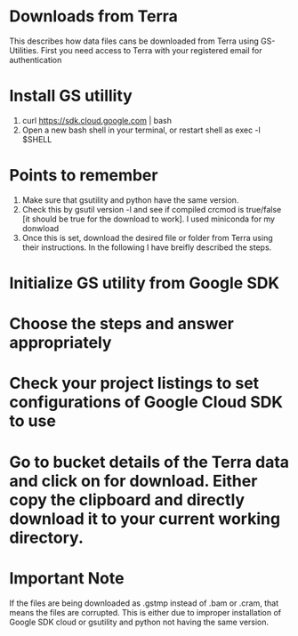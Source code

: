 # Downloads from Terra

This describes how data files cans be downloaded from Terra using GS-Utilities. First you need access to Terra with your registered email for authentication

# Install GS utillity 

1. curl https://sdk.cloud.google.com | bash
2. Open a new bash shell in your terminal, or restart shell as exec -l $SHELL

# Points to remember
1. Make sure that gsutility and python have the same version. 
2. Check this by gsutil version -l and see if compiled crcmod is true/false [it should be true for the download to work]. I used miniconda for my donwload
3. Once this is set, download the desired file or folder from Terra using their instructions. In the following I have breifly described the steps.

# Initialize GS utility from Google SDK
# Choose the steps and answer appropriately
# Check your project listings to set configurations of Google Cloud SDK to use
# Go to bucket details of the Terra data and click on for download. Either copy the clipboard and directly download it to your current working directory.

# Important Note
If the files are being downloaded as .gstmp instead of .bam or .cram, that means the files are corrupted. This is either due to improper installation of Google SDK cloud or gsutility and python not having the same version. 
